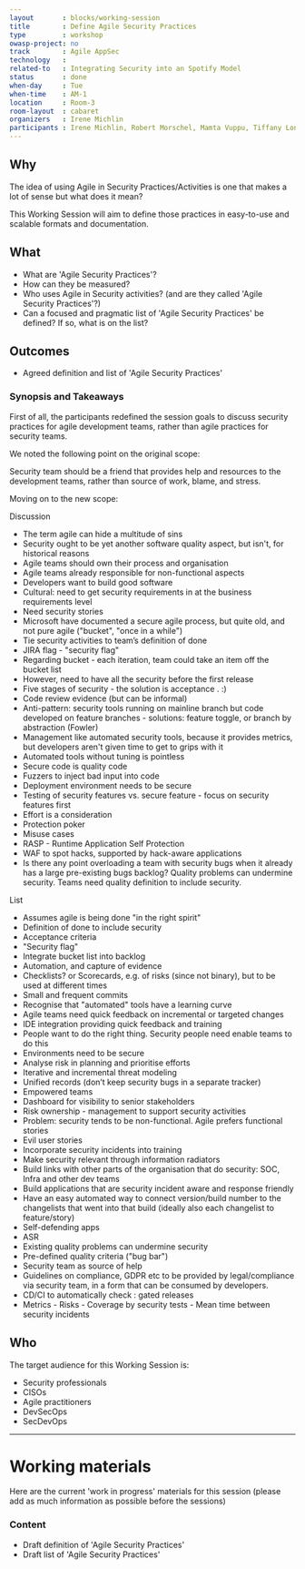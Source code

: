 ```yaml
---
layout       : blocks/working-session
title        : Define Agile Security Practices
type         : workshop
owasp-project: no
track        : Agile AppSec
technology   :
related-to   : Integrating Security into an Spotify Model
status       : done
when-day     : Tue
when-time    : AM-1
location     : Room-3
room-layout  : cabaret
organizers   : Irene Michlin
participants : Irene Michlin, Robert Morschel, Mamta Vuppu, Tiffany Long, Don Gibson, Christian Martorella
---
```


## Why

The idea of using Agile in Security Practices/Activities is one that makes a lot of sense but what does it mean?

This Working Session will aim to define those practices in easy-to-use and scalable formats and documentation.

## What

 - What are 'Agile Security Practices'?
 - How can they be measured?
 - Who uses Agile in Security activities? (and are they called 'Agile Security Practices'?)
 - Can a focused and pragmatic list of 'Agile Security Practices' be defined? If so, what is on the list?
 
## Outcomes

- Agreed definition and list of 'Agile Security Practices'

### Synopsis and Takeaways

First of all, the participants redefined the session goals to discuss security practices for agile development teams, rather than agile practices for security teams.
 
We noted the following point on the original scope:
 
Security team should be a friend that provides help and resources to the development teams, rather than source of work, blame, and stress.
 
Moving on to the new scope:
 
Discussion
- The term agile can hide a multitude of sins
- Security ought to be yet another software quality aspect, but isn't, for historical reasons
- Agile teams should own their process and organisation
- Agile teams already responsible for non-functional aspects
- Developers want to build good software
- Cultural: need to get security requirements in at the business requirements level
- Need security stories 
- Microsoft have documented a secure agile process, but quite old, and not pure agile ("bucket", "once in a while")
- Tie security activities to team’s definition of done
- JIRA flag - "security flag"
- Regarding bucket - each iteration, team could take an item off the bucket list
- However, need to have all the security before the first release
- Five stages of security - the solution is acceptance . :)
- Code review evidence (but can be informal)
- Anti-pattern: security tools running on mainline branch but code developed on feature branches - solutions: feature toggle, or branch by abstraction (Fowler)
- Management like automated security tools, because it provides metrics, but developers aren't given time to get to grips with it
- Automated tools without tuning is pointless
- Secure code is quality code
- Fuzzers to inject bad input into code
- Deployment environment needs to be secure
- Testing of security features vs. secure feature - focus on security features first
- Effort is a consideration
- Protection poker 
- Misuse cases
- RASP - Runtime Application Self Protection
- WAF to spot hacks, supported by hack-aware applications
- Is there any point overloading a team with security bugs when it already has a large pre-existing bugs backlog? Quality problems can undermine security. Teams need quality definition to include security.
 
List
- Assumes agile is being done "in the right spirit"
- Definition of done to include security
- Acceptance criteria
- "Security flag"
- Integrate bucket list into backlog
- Automation, and capture of evidence 
- Checklists? or Scorecards, e.g. of risks (since not binary), but to be used at different times
- Small and frequent commits
- Recognise that "automated" tools have a learning curve
- Agile teams need quick feedback on incremental or targeted changes
- IDE integration providing quick feedback and training 
- People want to do the right thing.  Security people need enable teams to do this
- Environments need to be secure
- Analyse risk in planning and prioritise efforts
- Iterative and incremental threat modeling 
- Unified records (don’t keep security bugs in a separate tracker)
- Empowered teams
- Dashboard for visibility to senior stakeholders
- Risk ownership - management to support security activities
- Problem: security tends to be non-functional.  Agile prefers functional stories
- Evil user stories
- Incorporate security incidents into training
- Make security relevant through information radiators
- Build links with other parts of the organisation that do security: SOC, Infra and other dev teams
- Build applications that are security incident aware and response friendly 
- Have an easy automated way to connect version/build number to the changelists that went into that build (ideally also each changelist to feature/story)
- Self-defending apps
- ASR
- Existing quality problems can undermine security
- Pre-defined quality criteria ("bug bar")
- Security team as source of help
- Guidelines on compliance, GDPR etc to be provided by legal/compliance via security team, in a form that can be consumed by developers.
- CD/CI to automatically check : gated releases
- Metrics
               - Risks
               - Coverage by security tests
               - Mean time between security incidents

## Who

The target audience for this Working Session is:

- Security professionals
- CISOs
- Agile practitioners
- DevSecOps
- SecDevOps

--- 

# Working materials

Here are the current 'work in progress' materials for this session (please add as much information as possible before the sessions)

### Content

- Draft definition of 'Agile Security Practices'
- Draft list of 'Agile Security Practices'
